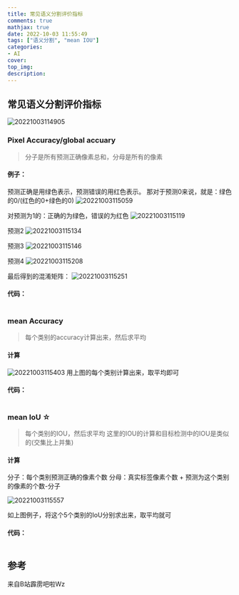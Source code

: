 ```yaml
---
title: 常见语义分割评价指标
comments: true
mathjax: true
date: 2022-10-03 11:55:49
tags: ["语义分割", "mean IOU"]
categories:
- AI
cover:
top_img:
description:
---
```

<script type="text/javascript" src="/js/src/bai.js"></script>


## 常见语义分割评价指标
![20221003114905](https://geoer666-1257264766.cos.ap-beijing.myqcloud.com/20221003114905.png)



### Pixel Accuracy/global accuary
> 分子是所有预测正确像素总和，分母是所有的像素


#### **例子：**
预测正确是用绿色表示，预测错误的用红色表示。
那对于预测0来说，就是：绿色的0/(红色的0+绿色的0)
![20221003115059](https://geoer666-1257264766.cos.ap-beijing.myqcloud.com/20221003115059.png)

对预测为1的：正确的为绿色，错误的为红色
![20221003115119](https://geoer666-1257264766.cos.ap-beijing.myqcloud.com/20221003115119.png)

预测2
![20221003115134](https://geoer666-1257264766.cos.ap-beijing.myqcloud.com/20221003115134.png)

预测3
![20221003115146](https://geoer666-1257264766.cos.ap-beijing.myqcloud.com/20221003115146.png)

预测4
![20221003115208](https://geoer666-1257264766.cos.ap-beijing.myqcloud.com/20221003115208.png)


最后得到的混淆矩阵：
![20221003115251](https://geoer666-1257264766.cos.ap-beijing.myqcloud.com/20221003115251.png)






#### **代码：**
```python

```



### mean Accuracy
> 每个类别的accuracy计算出来，然后求平均
#### 计算
![20221003115403](https://geoer666-1257264766.cos.ap-beijing.myqcloud.com/20221003115403.png)
用上图的每个类别计算出来，取平均即可


#### **代码：**
```python

```



### mean IoU  ☆
> 每个类别的IOU，然后求平均
这里的IOU的计算和目标检测中的IOU是类似的(交集比上并集)

#### 计算
分子：每个类别预测正确的像素个数
分母：真实标签像素个数 + 预测为这个类别的像素的个数-分子

![20221003115557](https://geoer666-1257264766.cos.ap-beijing.myqcloud.com/20221003115557.png)

如上图例子，将这个5个类别的IoU分别求出来，取平均就可


#### **代码：**
```python

```




## 参考
来自B站霹雳吧啦Wz




